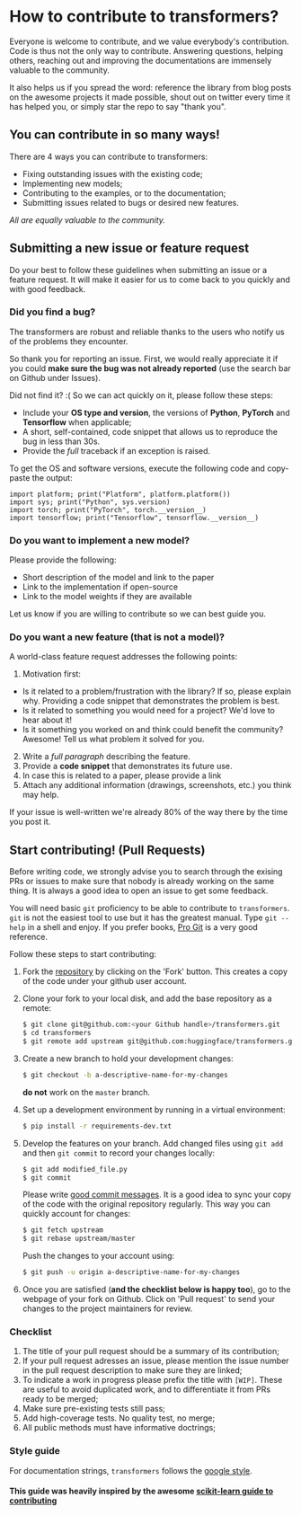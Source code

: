 # How to contribute to transformers?

Everyone is welcome to contribute, and we value everybody's contribution. Code
is thus not the only way to contribute. Answering questions, helping others,
reaching out and improving the documentations are immensely valuable to the
community.

It also helps us if you spread the word: reference the library from blog posts
on the awesome projects it made possible, shout out on twitter every time it has
helped you, or simply star the repo to say "thank you".

## You can contribute in so many ways!

There are 4 ways you can contribute to transformers:
* Fixing outstanding issues with the existing code;
* Implementing new models;
* Contributing to the examples, or to the documentation;
* Submitting issues related to bugs or desired new features.

*All are equally valuable to the community.*

## Submitting a new issue or feature request

Do your best to follow these guidelines when submitting an issue or a feature
request. It will make it easier for us to come back to you quickly and with good
feedback.

### Did you find a bug?

The transformers are robust and reliable thanks to the users who notify us of
the problems they encounter.

So thank you for reporting an issue. First, we would really appreciate it if you
could **make sure the bug was not already reported** (use the search bar on
Github under Issues).

Did not find it? :( So we can act quickly on it, please follow these steps:

* Include your **OS type and version**, the versions of **Python**, **PyTorch** and
  **Tensorflow** when applicable;
* A short, self-contained, code snippet that allows us to reproduce the bug in
  less than 30s.
* Provide the *full* traceback if an exception is raised.

To get the OS and software versions, execute the following code and copy-paste
the output:

```
import platform; print("Platform", platform.platform())
import sys; print("Python", sys.version)
import torch; print("PyTorch", torch.__version__)
import tensorflow; print("Tensorflow", tensorflow.__version__)
```

### Do you want to implement a new model?

Please provide the following:

* Short description of the model and link to the paper
* Link to the implementation if open-source
* Link to the model weights if they are available

Let us know if you are willing to contribute so we can best guide you. 

### Do you want a new feature (that is not a model)?

A world-class feature request addresses the following points:

1. Motivation first:
  * Is it related to a problem/frustration with the library? If so, please explain
    why. Providing a code snippet that demonstrates the problem is best.
  * Is it related to something you would need for a project? We'd love to hear
    about it!
  * Is it something you worked on and think could benefit the community?
    Awesome! Tell us what problem it solved for you.
2. Write a *full paragraph* describing the feature.  
3. Provide a **code snippet** that demonstrates its future use.
4. In case this is related to a paper, please provide a link
5. Attach any additional information (drawings, screenshots, etc.) you think may help.

If your issue is well-written we're already 80% of the way there by the time you
post it.

## Start contributing! (Pull Requests)

Before writing code, we strongly advise you to search through the exising PRs or
issues to make sure that nobody is already working on the same thing. It is
always a good idea to open an issue to get some feedback.

You will need basic `git` proficiency to be able to contribute to
`transformers`. `git` is not the easiest tool to use but it has the greatest
manual. Type `git --help` in a shell and enjoy. If you prefer books, [Pro
Git](https://git-scm.com/book/en/v2) is a very good reference.

Follow these steps to start contributing:

1. Fork the [repository](https://github.com/huggingface/transformers) by
   clicking on the 'Fork' button. This creates a copy of the code
   under your github user account.
2. Clone your fork to your local disk, and add the base repository as a remote:
   
   ```bash
   $ git clone git@github.com:<your Github handle>/transformers.git
   $ cd transformers
   $ git remote add upstream git@github.com:huggingface/transformers.git
   ```

3. Create a new branch to hold your development changes:

   ```bash
   $ git checkout -b a-descriptive-name-for-my-changes
   ```
   
   **do not** work on the `master` branch.
   
4. Set up a development environment by running in a virtual environment:

   ```bash
   $ pip install -r requirements-dev.txt
   ```

5. Develop the features on your branch. Add changed files using `git add` and
   then `git commit` to record your changes locally:
   
   ```bash
   $ git add modified_file.py
   $ git commit
   ```
   
   Please write [good commit
   messages](https://chris.beams.io/posts/git-commit/). It
   is a good idea to sync your copy of the code with the original repository
   regularly. This way you can quickly account for changes:
   
   ```bash
   $ git fetch upstream
   $ git rebase upstream/master
   ```
   
   Push the changes to your account using:
   
   ```bash
   $ git push -u origin a-descriptive-name-for-my-changes
   ```
   
6. Once you are satisfied (**and the checklist below is happy too**), go to the
   webpage of your fork on Github. Click on 'Pull request' to send your changes
   to the project maintainers for review.


### Checklist

1. The title of your pull request should be a summary of its contribution;
2. If your pull request adresses an issue, please mention the issue number in
   the pull request description to make sure they are linked;
3. To indicate a work in progress please prefix the title with `[WIP]`. These
   are useful to avoid duplicated work, and to differentiate it from PRs ready
   to be merged;
4. Make sure pre-existing tests still pass;
5. Add high-coverage tests. No quality test, no merge;
6. All public methods must have informative doctrings;


### Style guide

For documentation strings, `transformers` follows the [google
style](https://google.github.io/styleguide/pyguide.html).

#### This guide was heavily inspired by the awesome [scikit-learn guide to contributing](https://github.com/scikit-learn/scikit-learn/blob/master/CONTRIBUTING.md)
